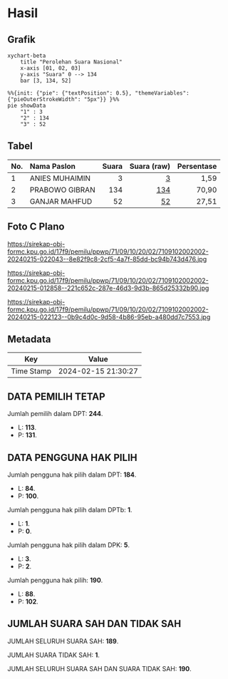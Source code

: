 # Hasil

## Grafik

```mermaid
xychart-beta
    title "Perolehan Suara Nasional"
    x-axis [01, 02, 03]
    y-axis "Suara" 0 --> 134
    bar [3, 134, 52]
```

```mermaid
%%{init: {"pie": {"textPosition": 0.5}, "themeVariables": {"pieOuterStrokeWidth": "5px"}} }%%
pie showData
    "1" : 3
    "2" : 134
    "3" : 52
```

## Tabel

| No. | Nama Paslon    | Suara | Suara (raw) | Persentase |
|:--- |:-------------- | -----:| -----------:| ----------:|
| 1   | ANIES MUHAIMIN | 3     | [3][p-1]    | 1,59       |
| 2   | PRABOWO GIBRAN | 134   | [134][p-2]  | 70,90      |
| 3   | GANJAR MAHFUD  | 52    | [52][p-3]   | 27,51      |


[p-1]: https://github.com/gigit-pemilu/pemilu-2024/blob/main/pilpres/hitung-suara/sub/71-sulawesi-utara/sub/09-kep-siau-tagulandang-biaro/sub/10-tagulandang-selatan/sub/2002-kisihang/sub/002-tps/sub/paslon-1.txt
[p-2]: https://github.com/gigit-pemilu/pemilu-2024/blob/main/pilpres/hitung-suara/sub/71-sulawesi-utara/sub/09-kep-siau-tagulandang-biaro/sub/10-tagulandang-selatan/sub/2002-kisihang/sub/002-tps/sub/paslon-2.txt
[p-3]: https://github.com/gigit-pemilu/pemilu-2024/blob/main/pilpres/hitung-suara/sub/71-sulawesi-utara/sub/09-kep-siau-tagulandang-biaro/sub/10-tagulandang-selatan/sub/2002-kisihang/sub/002-tps/sub/paslon-3.txt

## Foto C Plano

https://sirekap-obj-formc.kpu.go.id/17f9/pemilu/ppwp/71/09/10/20/02/7109102002002-20240215-022043--8e82f9c8-2cf5-4a7f-85dd-bc94b743d476.jpg

https://sirekap-obj-formc.kpu.go.id/17f9/pemilu/ppwp/71/09/10/20/02/7109102002002-20240215-012858--221c652c-287e-46d3-9d3b-865d25332b90.jpg

https://sirekap-obj-formc.kpu.go.id/17f9/pemilu/ppwp/71/09/10/20/02/7109102002002-20240215-022123--0b9c4d0c-9d58-4b86-95eb-a480dd7c7553.jpg


## Metadata

| Key        | Value               |
| ---------- | ------------------- |
| Time Stamp | 2024-02-15 21:30:27 |


## DATA PEMILIH TETAP

Jumlah pemilih dalam DPT: **244**.
 * L: **113**.
 * P: **131**.

## DATA PENGGUNA HAK PILIH

Jumlah pengguna hak pilih dalam DPT: **184**.
 * L: **84**.
 * P: **100**.

Jumlah pengguna hak pilih dalam DPTb: **1**.
 * L: **1**.
 * P: **0**.

Jumlah pengguna hak pilih dalam DPK: **5**.
 * L: **3**.
 * P: **2**.

Jumlah pengguna hak pilih: **190**.
 * L: **88**.
 * P: **102**.

## JUMLAH SUARA SAH DAN TIDAK SAH

JUMLAH SELURUH SUARA SAH: **189**.

JUMLAH SUARA TIDAK SAH: **1**.

JUMLAH SELURUH SUARA SAH DAN SUARA TIDAK SAH: **190**.


